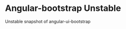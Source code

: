 Angular-bootstrap Unstable
================================
Unstable snapshot of angular-ui-bootstrap